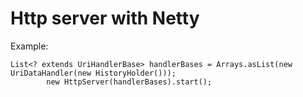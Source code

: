 # Http server with Netty

Example: 

```
List<? extends UriHandlerBase> handlerBases = Arrays.asList(new UriDataHandler(new HistoryHolder()));
        new HttpServer(handlerBases).start();
```
   
      